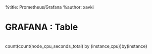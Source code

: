 %title: Prometheus/Grafana
%author: xavki


# GRAFANA : Table



<br>
count(count(node_cpu_seconds_total) by (instance,cpu))by(instance)
